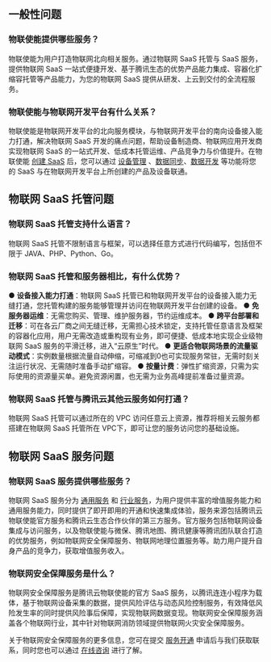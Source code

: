 ## 一般性问题

### 物联使能提供哪些服务？

物联使能为用户打造物联网北向相关服务。通过物联网 SaaS 托管与 SaaS 服务，提供物联网 SaaS 一站式便捷开发、基于腾讯生态的优势产品能力集成、容器化扩缩容托管等产品能力，为您的物联网 SaaS 提供从研发、上云到交付的全流程服务。


### 物联使能与物联网开发平台有什么关系？

物联使能是物联网开发平台的北向服务模块，与物联网开发平台的南向设备接入能力打通，解决物联网 SaaS 开发的痛点问题，帮助设备制造商、物联网应用开发商实现物联网 SaaS 的一站式开发、低成本托管运维、产品竞争力与价值提升。在物联使能 [创建 SaaS](https://cloud.tencent.com/document/product/1465/58446) 后，您可以通过 [设备管理](https://cloud.tencent.com/document/product/1465/58442) 、[数据同步](https://cloud.tencent.com/document/product/1081/40298)、[数据开发](https://cloud.tencent.com/document/product/1081/40292) 等功能将您的 SaaS 与在物联网开发平台上所创建的产品及设备联通。

## 物联网 SaaS 托管问题


### 物联网 SaaS 托管支持什么语言？

物联网 SaaS 托管不限制语言与框架，可以选择任意方式进行代码编写，包括但不限于 JAVA、PHP、Python、Go。


### 物联网 SaaS 托管和服务器相比，有什么优势？

● **设备接入能力打通**：物联网 SaaS 托管已和物联网开发平台的设备接入能力无缝打通，您托管构建的服务能够管理并访问在物联网开发平台创建的设备。
● **免服务器运维**：无需您购买、管理、维护服务器，节约运维成本。
● **跨平台部署和迁移**：可在各云厂商之间无缝迁移，无需担心技术锁定，支持托管任意语言及框架的容器化应用，用户无需改造或重构现有业务，即可便捷、低成本地实现企业级物联网 SaaS 服务的平滑迁移，进入“云原生”时代。
● **更适合物联网场景的流量驱动模式**：实例数量根据流量自动伸缩，可缩减到0也可实现服务常驻，无需时刻关注运行状况、无需随时准备手动扩缩容。
● **按量计费**：弹性扩缩资源，只需为实际使用的资源量买单。避免资源闲置，也无需为业务高峰提前准备过量资源。


### 物联网 SaaS 托管与腾讯云其他云服务如何打通？
物联网 SaaS 托管可以通过所在的 VPC 访问任意云上资源，推荐将相关云服务都搭建在物联网 SaaS 托管所在 VPC下，即可让您的服务访问您的基础设施。



## 物联网 SaaS 服务问题

### 物联网 SaaS 服务提供哪些服务？

物联网 SaaS 服务分为 [通用服务](https://cloud.tencent.com/document/product/1465/59043#.3Ca-id.3D.22test1.22.3E.E9.80.9A.E7.94.A8.E6.9C.8D.E5.8A.A1.3C.2Fa.3E) 和 [行业服务](https://cloud.tencent.com/document/product/1465/59043#.3Ca-id.3D.22test2.22.3E.E8.A1.8C.E4.B8.9A.E6.9C.8D.E5.8A.A1.3C.2Fa.3E)，为用户提供丰富的增值服务能力和通用服务能力，同时提供了即开即用的开通和快速集成体验，服务来源包括腾讯云物联使能官方服务和腾讯云生态合作伙伴的第三方服务。官方服务包括物联网设备集成与访问服务，以及物联使能与微保、腾讯地图、腾讯健康等腾讯团队联合打造的优势服务，例如物联网安全保障服务、物联网地理位置服务等。助力用户提升自身产品的竞争力，获取增值服务收入。

### 物联网安全保障服务是什么？
物联网安全保障服务是腾讯云物联使能的官方 SaaS 服务，以腾讯连连小程序为载体，基于物联网设备采集的数据，提供风险评估与动态风险控制服务，有效降低风险发生率的同时提供风险事后保障，实现物联网数据变现。物联网安全保障服务涵盖各个物联网行业，其中针对物联网消防领域提供物联网火灾安全保障服务。

关于物联网安全保障服务的更多信息，您可在提交 [服务开通](https://cloud.tencent.com/document/product/1465/59043#.E6.9C.8D.E5.8A.A1.E5.BC.80.E9.80.9A) 申请后与我们获取联系，同时您也可以通过 [在线咨询](https://cloud.tencent.com/online-service?from=sales&source=PRESALE) 进行了解。

